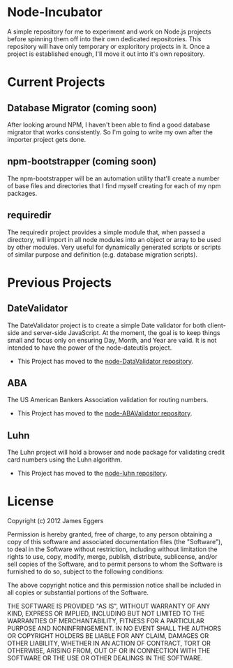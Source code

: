 Node-Incubator
==============

A simple repository for me to experiment and work on Node.js projects before spinning them off into their own dedicated repositories.  This repository will have only temporary or exploritory projects in it.  Once a project is established enough, I'll move it out into it's own repository.

# Current Projects #

## Database Migrator (coming soon) ##

After looking around NPM, I haven't been able to find a good database migrator that works consistently.  So I'm going to write my own after the importer project gets done.

## npm-bootstrapper (coming soon) ##

The npm-bootstrapper will be an automation utility that'll create a number of base files and directories that I find myself creating for each of my npm packages.

## requiredir ##

The requiredir project provides a simple module that, when passed a directory, will import in all node modules into an object or array to be used by other modules.  Very useful for dynamically generated scripts or scripts of similar purpose and definition (e.g. database migration scripts).

# Previous Projects #

## DateValidator ##

The DateValidator project is to create a simple Date validator for both client-side and server-side JavaScript. At the moment, the goal is to keep things small and focus only on ensuring Day, Month, and Year are valid.  It is not intended to have the power of the node-dateutils project.

- This Project has moved to the [node-DataValidator repository](https://github.com/JamesEggers1/node-DateValidator).

## ABA ##

The US American Bankers Association validation for routing numbers.

- This Project has moved to the [node-ABAValidator repository](https://github.com/JamesEggers1/node-ABAValidator).

## Luhn ##

The Luhn project will hold a browser and node package for validating credit card numbers using the Luhn algorithm.

- This Project has moved to the [node-luhn repository](https://github.com/JamesEggers1/node-luhn).

# License #

Copyright (c) 2012 James Eggers

Permission is hereby granted, free of charge, to any person obtaining a copy of this software and associated documentation files (the "Software"), to deal in the Software without restriction, including without limitation the rights to use, copy, modify, merge, publish, distribute, sublicense, and/or sell copies of the Software, and to permit persons to whom the Software is furnished to do so, subject to the following conditions:

The above copyright notice and this permission notice shall be included in all copies or substantial portions of the Software.

THE SOFTWARE IS PROVIDED "AS IS", WITHOUT WARRANTY OF ANY KIND, EXPRESS OR IMPLIED, INCLUDING BUT NOT LIMITED TO THE WARRANTIES OF MERCHANTABILITY, FITNESS FOR A PARTICULAR PURPOSE AND NONINFRINGEMENT. IN NO EVENT SHALL THE AUTHORS OR COPYRIGHT HOLDERS BE LIABLE FOR ANY CLAIM, DAMAGES OR OTHER LIABILITY, WHETHER IN AN ACTION OF CONTRACT, TORT OR OTHERWISE, ARISING FROM, OUT OF OR IN CONNECTION WITH THE SOFTWARE OR THE USE OR OTHER DEALINGS IN THE SOFTWARE.